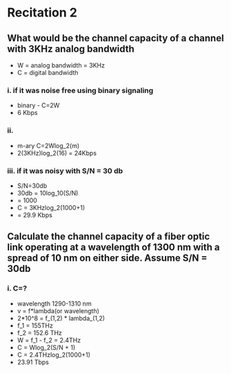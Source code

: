 # Recitation 2
## What would be the channel capacity of a channel with 3KHz analog bandwidth
* W = analog bandwidth = 3KHz
* C = digital bandwidth

### i. if it was noise free using binary signaling
* binary - C=2W
* 6 Kbps
### ii.
* m-ary C=2Wlog_2(m)
* 2(3KHz)log_2(16) = 24Kbps
### iii. if it was noisy with S/N = 30 db
* S/N=30db
* 30db = 10log_10(S/N)
* = 1000
* C = 3KHzlog_2(1000+1)
* = 29.9 Kbps

## Calculate the channel capacity of a fiber optic link operating at a wavelength of 1300 nm with a spread of 10 nm on either side. Assume S/N = 30db
### i. C=?
* wavelength 1290-1310 nm
* v = f*lambda(or wavelength)
* 2*10^8 = f_(1,2) * lambda_(1,2)
* f_1 = 155THz
* f_2 = 152.6 THz
* W = f_1 - f_2 = 2.4THz
* C = Wlog_2(S/N + 1)
* C = 2.4THzlog_2(1000+1)
* 23.91 Tbps
